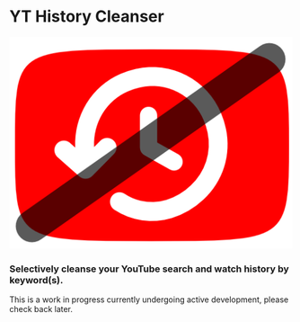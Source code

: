 # YT History Cleanser

![logo](assets/ytcbkPresentable.png)

### Selectively cleanse your YouTube search and watch history by keyword(s).

This is a work in progress currently undergoing active development, please check back later.
